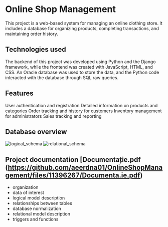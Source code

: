# Online Shop Management
This project is a web-based system for managing an online clothing store. It includes a database for organizing products, completing transactions, and maintaining order history.

## Technologies used
The backend of this project was developed using Python and the Django framework, while the frontend was created with JavaScript, HTML, and CSS. An Oracle database was used to store the data, and the Python code interacted with the database through SQL raw queries.

## Features
User authentication and registration
Detailed information on products and categories
Order tracking and history for customers
Inventory management for administrators
Sales tracking and reporting

## Database overview
![logical_schema](https://user-images.githubusercontent.com/101983479/236171595-fcd47fac-d08d-420c-ab21-ec5c7613d44b.png)
![relational_schema](https://user-images.githubusercontent.com/101983479/236171638-623f9a88-d715-4940-882a-20cf01593f72.png)

## Project documentation [Documentație.pdf (https://github.com/aeerdna01/OnlineShopManagement/files/11396267/Documenta.ie.pdf)
- organization
- data of interest
- logical model description
- relationships between tables
- database normalization
- relational model description
- triggers and functions


